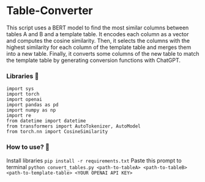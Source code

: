 # Table-Converter
This script uses a BERT model to find the most similar columns between tables A and B and a template table. It encodes each column as a vector and computes the cosine similarity. Then, it selects the columns with the highest similarity for each column of the template table and merges them into a new table. Finally, it converts some columns of the new table to match the template table by generating conversion functions with ChatGPT.
### Libraries 📕 
```
import sys
import torch
import openai
import pandas as pd
import numpy as np
import re
from datetime import datetime
from transformers import AutoTokenizer, AutoModel
from torch.nn import CosineSimilarity
```
### How to use? 🤔
Install libraries
```pip install -r requirements.txt```
Paste this prompt to terminal
```python convert_tables.py <path-to-tableA> <path-to-tableB> <path-to-template-table> <YOUR OPENAI API KEY>```
